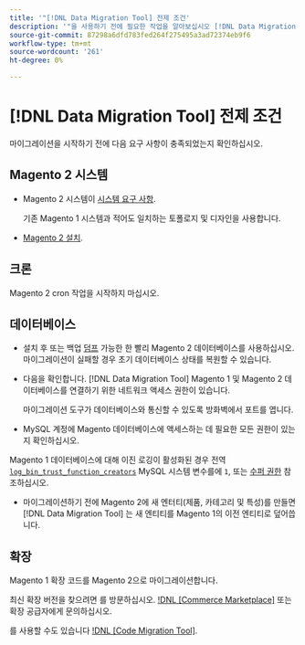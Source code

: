```yaml
---
title: '"[!DNL Data Migration Tool] 전제 조건'
description: '"을 사용하기 전에 필요한 작업을 알아보십시오 [!DNL Data Migration Tool] Magento 1과 Magento 2 사이의 데이터를 전송하는 방법"'
source-git-commit: 87298a6dfd783fed264f275495a3ad72374eb9f6
workflow-type: tm+mt
source-wordcount: '261'
ht-degree: 0%

---
```



# [!DNL Data Migration Tool] 전제 조건

마이그레이션을 시작하기 전에 다음 요구 사항이 충족되었는지 확인하십시오.

## Magento 2 시스템

* Magento 2 시스템이 [시스템 요구 사항](https://devdocs.magento.com/guides/v2.4/install-gde/system-requirements.html).

   기존 Magento 1 시스템과 적어도 일치하는 토폴로지 및 디자인을 사용합니다.

* [Magento 2 설치](https://devdocs.magento.com/guides/v2.4/install-gde/bk-install-guide.html).

## 크론

Magento 2 cron 작업을 시작하지 마십시오.

## 데이터베이스

* 설치 후 또는 백업 [덤프](https://dev.mysql.com/doc/refman/8.0/en/mysqldump.html) 가능한 한 빨리 Magento 2 데이터베이스를 사용하십시오. 마이그레이션이 실패할 경우 초기 데이터베이스 상태를 복원할 수 있습니다.

* 다음을 확인합니다. [!DNL Data Migration Tool] Magento 1 및 Magento 2 데이터베이스를 연결하기 위한 네트워크 액세스 권한이 있습니다.

   마이그레이션 도구가 데이터베이스와 통신할 수 있도록 방화벽에서 포트를 엽니다.

* MySQL 계정에 Magento 데이터베이스에 액세스하는 데 필요한 모든 권한이 있는지 확인하십시오.

Magento 1 데이터베이스에 대해 이진 로깅이 활성화된 경우 전역 [`log_bin_trust_function_creators`](https://dev.mysql.com/doc/refman/5.7/en/server-system-variables.html#sysvar_log_bin_trust_function_creators) MySQL 시스템 변수를에 `1`, 또는 [수퍼 권한](https://dev.mysql.com/doc/refman/5.7/en/privileges-provided.html#priv_super) 참조하십시오.

* 마이그레이션하기 전에 Magento 2에 새 엔터티(제품, 카테고리 및 특성)를 만들면 [!DNL Data Migration Tool] 는 새 엔티티를 Magento 1의 이전 엔티티로 덮어씁니다.

## 확장

Magento 1 확장 코드를 Magento 2으로 마이그레이션합니다.

최신 확장 버전을 찾으려면 를 방문하십시오. [!DNL [Commerce Marketplace]](https://marketplace.magento.com/) 또는 확장 공급자에게 문의하십시오.

를 사용할 수도 있습니다 [!DNL [Code Migration Tool]](https://github.com/magento-commerce/code-migration/blob/develop/README.md).
